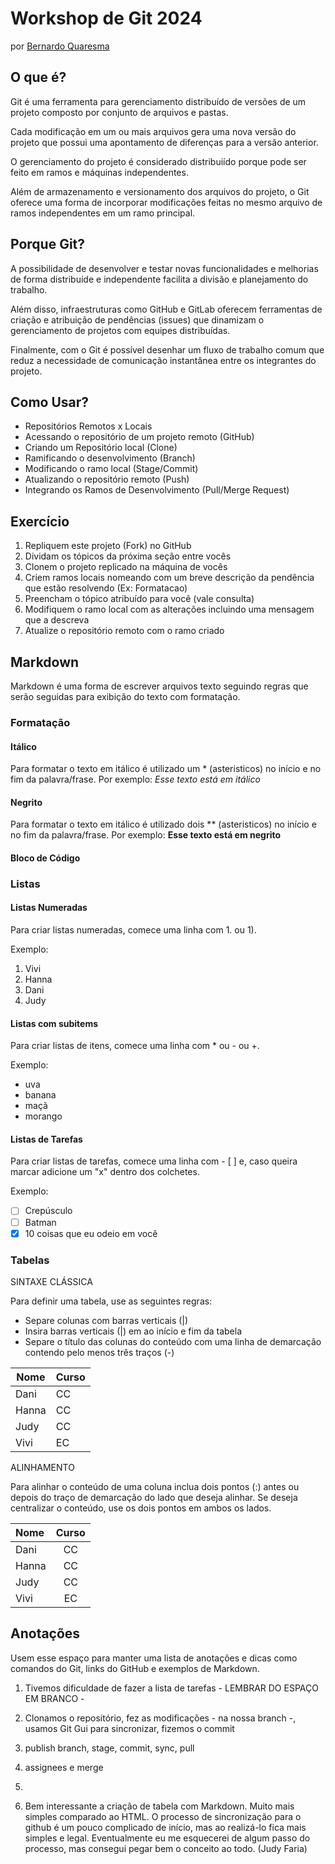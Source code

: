Workshop de Git 2024
======================

por [Bernardo Quaresma](mailto:bernardo@tegraf.puc-rio.br)


O que é?
--------

Git é uma ferramenta para gerenciamento distribuído de versões de um projeto composto por conjunto de arquivos e pastas.

Cada modificação em um ou mais arquivos gera uma nova versão do projeto que possui uma apontamento de diferenças para a versão anterior.

O gerenciamento do projeto é considerado distribuiído porque pode ser feito em ramos e máquinas independentes.

Além de armazenamento e versionamento dos arquivos do projeto, o Git oferece uma forma de incorporar modificações feitas no mesmo arquivo de ramos independentes em um ramo principal.


Porque Git?
-----------

A possibilidade de desenvolver e testar novas funcionalidades e melhorias de forma distribuíde e independente facilita a divisão e planejamento do trabalho.

Além disso, infraestruturas como GitHub e GitLab oferecem ferramentas de criação e atribuição de pendências (issues) que dinamizam o gerenciamento de projetos com equipes distribuídas.

Finalmente, com o Git é possível desenhar um fluxo de trabalho comum que reduz a necessidade de comunicação instantânea entre os integrantes do projeto.


Como Usar?
----------

  - Repositórios Remotos x Locais
  - Acessando o repositório de um projeto remoto (GitHub)
  - Criando um Repositório local (Clone)
  - Ramificando o desenvolvimento (Branch)
  - Modificando o ramo local (Stage/Commit)
  - Atualizando o repositório remoto (Push)
  - Integrando os Ramos de Desenvolvimento (Pull/Merge Request)


Exercício
---------

1. Repliquem este projeto (Fork) no GitHub
2. Dividam os tópicos da próxima seção entre vocês
3. Clonem o projeto replicado na máquina de vocês
4. Criem ramos locais nomeando com um breve descrição da pendência que estão resolvendo (Ex: Formatacao)
5. Preencham o tópico atribuído para você (vale consulta)
6. Modifiquem o ramo local com as alterações incluindo uma mensagem que a descreva
7. Atualize o repositório remoto com o ramo criado


Markdown
--------

Markdown é uma forma de escrever arquivos texto seguindo regras que serão seguidas para exibição do texto com formatação.

### Formatação

#### Itálico
Para formatar o texto em itálico é utilizado um * (asteristicos) no início e no fim da palavra/frase.
Por exemplo: *Esse texto está em itálico*

#### Negrito
Para formatar o texto em itálico é utilizado dois ** (asteristicos) no início e no fim da palavra/frase.
Por exemplo: **Esse texto está em negrito**

#### Bloco de Código

### Listas

#### Listas Numeradas

Para criar listas numeradas, comece uma linha com 1. ou 1).

Exemplo:
1. Vivi
1. Hanna
1. Dani
1. Judy

#### Listas com subitems 

Para criar listas de itens, comece uma linha com * ou - ou +.

Exemplo:
- uva
- banana
- maçã
- morango

#### Listas de Tarefas

Para criar listas de tarefas, comece uma linha com - [ ] e, caso queira marcar adicione um "x" dentro dos colchetes.

Exemplo:
- [ ] Crepúsculo
- [ ] Batman
- [x] 10 coisas que eu odeio em você

### Tabelas

SINTAXE CLÁSSICA

Para definir uma tabela, use as seguintes regras:

- Separe colunas com barras verticais (|)
- Insira barras verticais (|) em ao início e fim da tabela
- Separe o título das colunas do conteúdo com uma linha de demarcação contendo pelo menos três traços (-)


| Nome | Curso |
| --- | ---- |
|Dani  |   CC  |
|Hanna |   CC  |
|Judy  |   CC  |
|Vivi  |   EC  |


ALINHAMENTO

Para alinhar o conteúdo de uma coluna inclua dois pontos (:) antes ou depois do traço de demarcação do lado que deseja alinhar. Se deseja centralizar o conteúdo, use os dois pontos em ambos os lados.

| Nome | Curso |
|:---- |:-----:|
|Dani  |   CC  |
|Hanna |   CC  |
|Judy  |   CC  |
|Vivi  |   EC  |


Anotações
---------

Usem esse espaço para manter uma lista de anotações e dicas como comandos do Git, links do GitHub e exemplos de Markdown.

1. Tivemos dificuldade de fazer a lista de tarefas - LEMBRAR DO ESPAÇO EM BRANCO -
1. Clonamos o repositório, fez as modificações - na nossa branch -, usamos Git Gui para sincronizar, fizemos o commit 
1. publish branch, stage, commit, sync, pull
1. assignees e merge

2.

3. Bem interessante a criação de tabela com Markdown. Muito mais simples comparado ao HTML.
    O processo de sincronização para o github é um pouco complicado de início, mas ao realizá-lo fica mais simples e legal. Eventualmente eu me esquecerei de algum passo do processo, mas consegui pegar bem o conceito ao todo. (Judy Faria)


